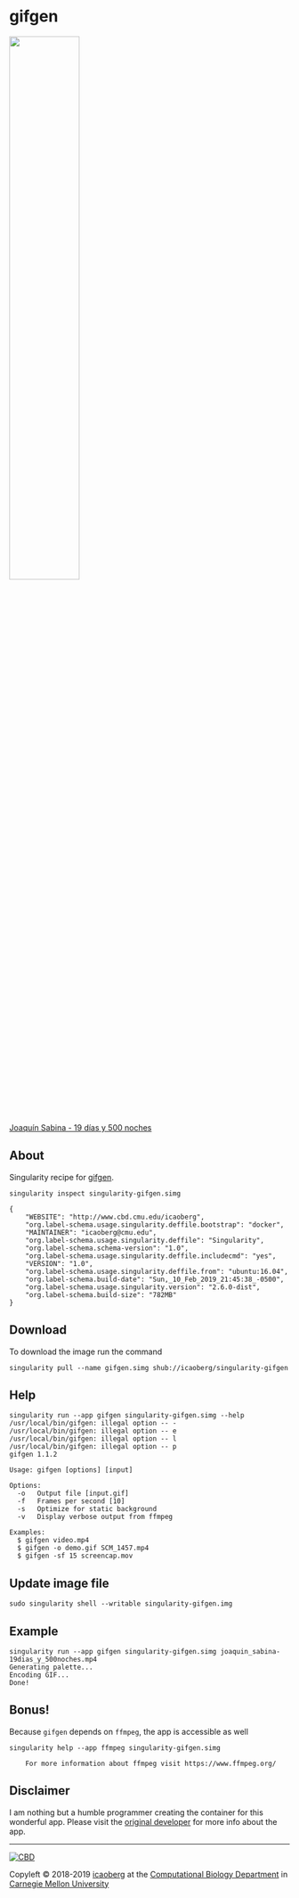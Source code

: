 # gifgen

<div>
<img src="./images/joaquin_sabina-19dias_y_500noches.gif" width="50%" />
<br><a href="https://www.youtube.com/watch?v=NY_EOhHRTdo">Joaqu&iacute;n Sabina - 19 d&iacute;as y 500 noches</a>
</div>

## About
Singularity recipe for [gifgen](https://github.com/lukechilds/gifgen).

```
singularity inspect singularity-gifgen.simg

{
    "WEBSITE": "http://www.cbd.cmu.edu/icaoberg",
    "org.label-schema.usage.singularity.deffile.bootstrap": "docker",
    "MAINTAINER": "icaoberg@cmu.edu",
    "org.label-schema.usage.singularity.deffile": "Singularity",
    "org.label-schema.schema-version": "1.0",
    "org.label-schema.usage.singularity.deffile.includecmd": "yes",
    "VERSION": "1.0",
    "org.label-schema.usage.singularity.deffile.from": "ubuntu:16.04",
    "org.label-schema.build-date": "Sun,_10_Feb_2019_21:45:38_-0500",
    "org.label-schema.usage.singularity.version": "2.6.0-dist",
    "org.label-schema.build-size": "782MB"
}
```

## Download
To download the image run the command

```
singularity pull --name gifgen.simg shub://icaoberg/singularity-gifgen
```

## Help
```
singularity run --app gifgen singularity-gifgen.simg --help
/usr/local/bin/gifgen: illegal option -- -
/usr/local/bin/gifgen: illegal option -- e
/usr/local/bin/gifgen: illegal option -- l
/usr/local/bin/gifgen: illegal option -- p
gifgen 1.1.2

Usage: gifgen [options] [input]

Options:
  -o   Output file [input.gif]
  -f   Frames per second [10]
  -s   Optimize for static background
  -v   Display verbose output from ffmpeg

Examples:
  $ gifgen video.mp4
  $ gifgen -o demo.gif SCM_1457.mp4
  $ gifgen -sf 15 screencap.mov
```

## Update image file
```
sudo singularity shell --writable singularity-gifgen.img
```

## Example
```
singularity run --app gifgen singularity-gifgen.simg joaquin_sabina-19dias_y_500noches.mp4
Generating palette...
Encoding GIF...
Done!
```

## Bonus!
Because `gifgen` depends on `ffmpeg`, the app is accessible as well

```
singularity help --app ffmpeg singularity-gifgen.simg

    For more information about ffmpeg visit https://www.ffmpeg.org/
```

## Disclaimer
I am nothing but a humble programmer creating the container for this wonderful app. Please visit the [original developer](https://github.com/lukechilds) for more info about the app.

---
[![CBD](http://www.cbd.cmu.edu/wp-content/uploads/2017/07/wordpress-default.png)](http://www.cbd.cmu.edu)

Copyleft © 2018-2019 [icaoberg](http://www.andrew.cmu.edu/~icaoberg) at the [Computational Biology Department](http://www.cbd.cmu.edu) in [Carnegie Mellon University](http://www.cmu.edu)
